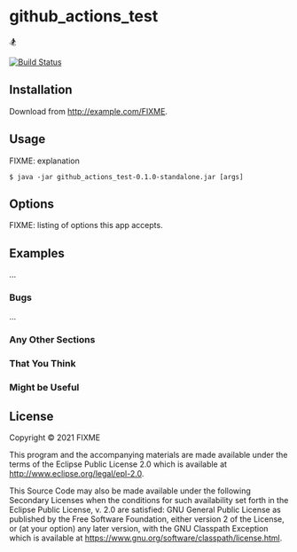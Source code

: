# github_actions_test

🏂

[![Build Status](https://img.shields.io/github/workflow/status/asafch/github_actions_test/Build%20%26%20Test%20push?event=push&branch=master&label=build%20%26%20test)](https://github.com/asafch/github_actions_test/actions)

## Installation

Download from http://example.com/FIXME.

## Usage

FIXME: explanation

    $ java -jar github_actions_test-0.1.0-standalone.jar [args]

## Options

FIXME: listing of options this app accepts.

## Examples

...

### Bugs

...

### Any Other Sections
### That You Think
### Might be Useful

## License

Copyright © 2021 FIXME

This program and the accompanying materials are made available under the
terms of the Eclipse Public License 2.0 which is available at
http://www.eclipse.org/legal/epl-2.0.

This Source Code may also be made available under the following Secondary
Licenses when the conditions for such availability set forth in the Eclipse
Public License, v. 2.0 are satisfied: GNU General Public License as published by
the Free Software Foundation, either version 2 of the License, or (at your
option) any later version, with the GNU Classpath Exception which is available
at https://www.gnu.org/software/classpath/license.html.
